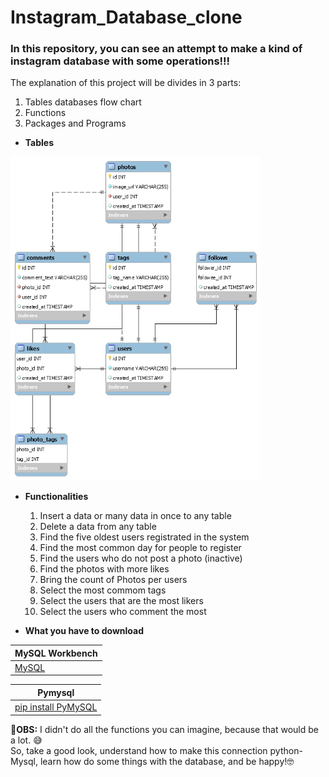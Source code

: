 # Instagram_Database_clone
### In this repository, you can see an attempt to make a kind of instagram database with some operations!!!
The explanation of this project will be divides in 3 parts:
1. Tables databases flow chart
2. Functions
3. Packages and Programs

* **Tables**
<img src="Instagram_clone_diagram.png" width=400 border=blue>


* **Functionalities**
  1. Insert a data or many data in once to any table 
  2. Delete a data from any table
  3. Find the five oldest users registrated in the system
  4. Find the most common day for people to register
  5. Find the users who do not post a photo (inactive)
  6. Find the photos with more likes
  7. Bring the count of Photos per users
  8. Select the most commom tags
  9. Select the users that are the most likers
  10. Select the users who comment the most
  
  
* **What you have to download**

MySQL Workbench | 
------------ |
[MySQL](https://dev.mysql.com/downloads/workbench/) | 
 
Pymysql | 
------------ |
[pip install PyMySQL](https://pypi.org/project/PyMySQL/) | 

:pushpin:**OBS:** I didn't do all the functions you can imagine, because that would be a lot. :sweat_smile:\
                  So, take a good look, understand how to make this connection python-Mysql, learn how do some things with the database, and be happy!:nerd_face:
